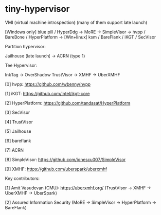 # tiny-hypervisor

VMI (virtual machine introspection) (many of them support late launch)

[Windows only] blue pill / HyperDdg -> MoRE -> SimpleVisor -> hvpp / BareBone / HyperPlatform -> 
[Win+linux] ksm / BareFlank / iKGT / SecVisor 

Partition hypervisor:

Jailhouse (late launch) -> ACRN (type 1) 

Tee Hypervisor: 

InkTag -> OverShadow 
TrustVisor -> XMHF -> UberXMHF 

[0] hvpp: https://github.com/wbenny/hvpp

[1] iKGT: https://github.com/intel/ikgt-core

[2] HyperPlatform: https://github.com/tandasat/HyperPlatform

[3] SecVisor

[4] TrustVisor 

[5] Jailhouse 

[6] bareflank

[7] ACRN 

[8] SimpleVisor: https://github.com/ionescu007/SimpleVisor

[9] XMHF: https://github.com/uberspark/uberxmhf


Key contributors:

[1] Amit Vasudevan (CMU): https://uberxmhf.org/  (TrustVisor -> XMHF -> UberXMHF -> UberSpark)

[2] Assured Information Security (MoRE -> SimpleVisor -> HyperPlatform -> BareFlank)

